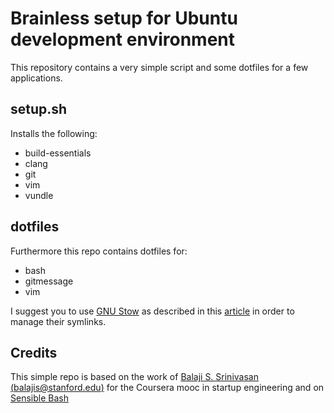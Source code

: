 # Brainless setup for Ubuntu development environment
This repository contains a very simple script and some dotfiles for a few applications.

## setup.sh
Installs the following:

* build-essentials
* clang
* git
* vim
* vundle

## dotfiles
Furthermore  this repo contains dotfiles for:

* bash
* gitmessage
* vim

I suggest you to use [GNU Stow](https://www.gnu.org/software/stow/) as described
in this
[article](http://brandon.invergo.net/news/2012-05-26-using-gnu-stow-to-manage-your-dotfiles.html)
in order to manage their symlinks.

## Credits
This simple repo is based on the work of
[Balaji S. Srinivasan (balajis@stanford.edu)](https://github.com/startup-class/setup)
for the Coursera mooc in startup engineering and on
[Sensible Bash](https://github.com/mrzool/bash-sensible)
